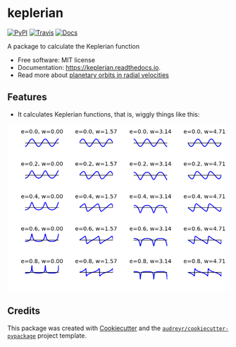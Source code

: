 keplerian
=========

[![PyPI](https://img.shields.io/pypi/v/keplerian.svg)](https://pypi.python.org/pypi/keplerian)
[![Travis](https://img.shields.io/travis/j-faria/keplerian.svg)](https://travis-ci.org/j-faria/keplerian)
[![Docs](https://readthedocs.org/projects/keplerian/badge/?version=latest)](https://keplerian.readthedocs.io/en/latest/?badge=latest)



A package to calculate the Keplerian function


- Free software: MIT license
- Documentation: https://keplerian.readthedocs.io.
- Read more about [planetary orbits in radial velocities](RVorbits.md)


Features
--------

- It calculates Keplerian functions, that is, wiggly things like this:

![](tests/baseline/test_complicated_fig.png)


Credits
-------

This package was created with [Cookiecutter][ck] and the [`audreyr/cookiecutter-pypackage`][ckpy] project template.

[ck]: https://github.com/audreyr/cookiecutter  "Cookiecutter"
[ckpy]: https://github.com/audreyr/cookiecutter-pypackage "`audreyr/cookiecutter-pypackage`"
